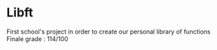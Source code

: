 # Libft

First school's project in order to create our personal library of functions
Finale grade : 114/100
